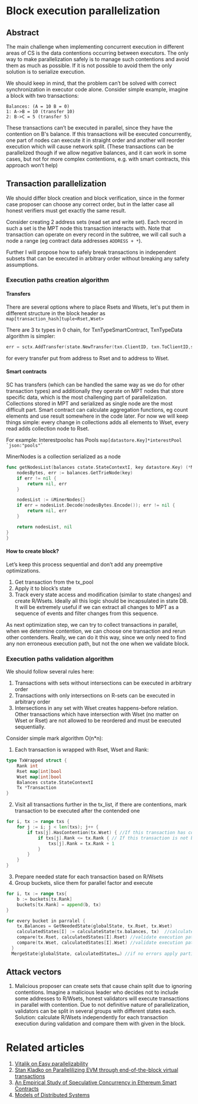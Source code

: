 # Block execution parallelization
## Abstract
The main challenge when implementing concurrent execution in different areas of CS is the data contentions occurring between executors. The only way to make parallelization safely is to manage such contentions and avoid them as much as possible. If it is not possible to avoid them the only solution is to serialize execution. 

We should keep in mind, that the problem can’t be solved with correct synchronization in executor code alone. 
Consider simple example, imagine a block with two transactions: 
```
Balances: (A = 10 B = 0) 
1: A->B = 10 (transfer 10) 
2: B->C = 5 (transfer 5)
```
These transactions can’t be executed in parallel, since they have the contention on B's balance. If this transactions will be executed concurrently, one part of nodes can execute it in straight order and another will reorder execution which will cause network split. (These transactions can be parallelized though if we allow negative balances, and it can work in some cases, but not for more complex contentions, e.g. with smart contracts, this approach won’t help)

## Transaction parallelization
We should differ block creation and block verification, since in the former case proposer can choose any correct order, but in the latter case all honest verifiers must get exactly the same result.

Consider creating 2 address sets (read set and write set). Each record in such a set is the MPT node this transaction interacts with.
Note that transaction can operate on every record in the subtree, we will call such a node a range (eg contract data addresses ```ADDRESS + *```). 

Further I will propose how to safely break transactions in independent subsets that can be executed in arbitrary order without breaking any safety assumptions.

### Execution paths creation algorithm
#### Transfers
There are several options where to place Rsets and Wsets, let's put them in different structure in the block header as ``map[transaction_hash]tuple<Rset,Wset>``

There are 3 tx types in 0 chain, for TxnTypeSmartContract, TxnTypeData algorithm is simpler: 
```go 
err = sctx.AddTransfer(state.NewTransfer(txn.ClientID, txn.ToClientID,state.Balance(txn.Value)))
```  
for every transfer put from address to Rset and to address to Wset.

#### Smart contracts
SC has transfers (which can be handled the same way as we do for other transaction types) and additionally they operate on MPT nodes that store specific data, which is the most challenging part of parallelization. Collections stored in MPT and serialized as single node are the most difficult part. Smart contract can calculate aggregation functions, eg count elements and use result somewhere in the code later. For now we will keep things simple: every change in collections adds all elements to Wset, every read adds collection node to Rset.

For example: Interestpoolsc has  Pools ``` map[datastore.Key]*interestPool `json:"pools"` ```

MinerNodes is a collection serialized as a node 
```go
func getNodesList(balances cstate.StateContextI, key datastore.Key) (*MinerNodes, error) {
	nodesBytes, err := balances.GetTrieNode(key)
	if err != nil {
		return nil, err
	}

	nodesList := &MinerNodes{}
	if err = nodesList.Decode(nodesBytes.Encode()); err != nil {
		return nil, err
	}

	return nodesList, nil
}
}
```
#### How to create block? 
Let’s keep this process sequential and don’t add any preemptive optimizations. 
1. Get transaction from the tx_pool
2. Apply it to block’s state
3. Track every state access and modification (similar to state changes) and create R/Wsets. Ideally all this logic should be incapsulated in state DB. It will be extremely useful if we can extract all changes to MPT as a sequence of events and filter changes from this sequence. 

As next optimization step, we can try to collect transactions in parallel, when we determine contention, we can choose one transaction and rerun other contenders. Really, we can do it this way, since we only need to find any non erroneous execution path, but not the one when we validate block.

### Execution paths validation algorithm
We should follow several rules here:
1. Transactions with sets without intersections can be executed in arbitrary order
2. Transactions with only intersections on R-sets can be executed in arbitrary order
3. Intersections in any set with Wset creates happens-before relation. Other transactions which have intersection with Wset (no matter on Wset or Rset) are not allowed to be reordered and must be executed sequentially.

Consider simple mark algorithm O(n*n):
1. Each transaction is wrapped with Rset, Wset and Rank:
```go
type TxWrapped struct {
	Rank int
	Rset map[int]bool
	Wset map[int]bool
	Balances cstate.StateContextI
	Tx *Transaction
}
```
2. Visit all transactions further in the tx_list, if there are contentions, mark transaction to be executed after the contended one
```go
for i, tx := range txs {
	for j := i; j < len(txs); j++ {
		if txs[j].HasContention(tx.Wset) { //If this transaction has contention on R or W set
			if txs[j].Rank <= tx.Rank { // If this transaction is not before current, move it further in rank list
				txs[j].Rank = tx.Rank + 1
			}
		}
	}
}
```
3. Prepare needed state for each transaction based on R/Wsets
4. Group buckets, slice them for parallel factor and execute
```go buckets := make(map[int][]Tx) //make buckets grouped by rang
for i, tx := range txs{
	b := buckets[tx.Rank]
	buckets[tx.Rank] = append(b, tx)
}

for every bucket in parralel {  
    tx.Balances = GetNeededState(globalState, tx.Rset, tx.Wset)
    calculatedStates[I] := calculateState(tx.balances, tx)  //calculate state for each transaction
    compare(tx.Rset, calculatedStates[I].Rset) //validate execution path
    compare(tx.Wset, calculatedStates[I].Wset) //validate execution path
  }
  MergeState(globalState, calculatedStates…) //if no errors apply partialStates to global and finish execution
```

## Attack vectors
1. Malicious proposer can create sets that cause chain split due to ignoring contentions.
Imagine a malicious leader who decides not to include some addresses to R/Wsets, honest validators will execute transactions in parallel with contention. Due to not definitive nature of parallelization, validators can be split in several groups with different states each. 
Solution: calculate R/Wsets independently for each transaction execution during validation and compare them with given in the block.

# Related articles
1. [Vitalik on Easy parallelizability](https://github.com/ethereum/EIPs/issues/648)
2. [Stan Kladko on Parallelilizing EVM through end-of-the-block virtual transactions](https://ethresear.ch/t/parallelilizing-evm-through-end-of-the-block-virtual-transactions/7787)
3. [An Empirical Study of Speculative Concurrency in Ethereum
Smart Contracts](https://arxiv.org/pdf/1901.01376.pdf)
4. [Models of Distributed Systems](http://lamport.azurewebsites.net/pubs/lamport-chapter.pdf)
